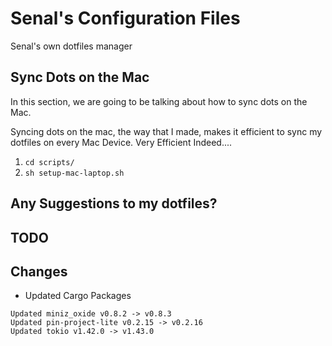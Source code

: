 # Senal's Configuration Files


Senal's own dotfiles manager



## Sync Dots on the Mac

In this section, we are going to be talking about how to sync dots on the Mac. 

Syncing dots on the mac, the way that I made, makes it efficient to sync
my dotfiles on every Mac Device. Very Efficient Indeed....

1. `cd scripts/`
2. `sh setup-mac-laptop.sh`



## Any Suggestions to my dotfiles?



## TODO


## Changes

- Updated Cargo Packages

```
Updated miniz_oxide v0.8.2 -> v0.8.3
Updated pin-project-lite v0.2.15 -> v0.2.16
Updated tokio v1.42.0 -> v1.43.0

```
